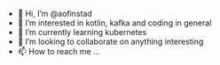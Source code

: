 - 👋 Hi, I’m @aofinstad
- 👀 I’m interested in kotlin, kafka and coding in general
- 🌱 I’m currently learning kubernetes
- 💞️ I’m looking to collaborate on anything interesting
- 📫 How to reach me ...

<!---
aofinstad/aofinstad is a ✨ special ✨ repository because its `README.md` (this file) appears on your GitHub profile.
You can click the Preview link to take a look at your changes.
--->
